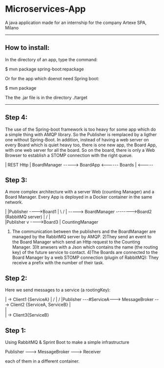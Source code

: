 # Microservices-App

A java application made for an internship for the company Artexe SPA, Milano

--------------

## How to install:

In the directory of an app, type the command:

$ mvn package spring-boot:repackage

Or for the app which doenot need Spring boot:

$ mvn package

The the .jar file is in the directory ./target 

--------------


## Step 4:

The use of the Spring-boot framework is too heavy for some app which do a simple thing 
with AMQP library. So the Publisher is remplaced by a ligther one without Spring-Boot.
In addition, instead of having a web server on every Board which is quiet heavy too, 
there is one new app, the Board App, with one web server for all the board. So on the 
board, there is only a Web Browser to establish a STOMP connection with the right 
queue.

|		  REST		  Http
|   BoardManager -----> BoardApp <------ Boards
|		 <-----




## Step 3:

A more complex architecture with a server Web (counting Manager) and a Board Manager.
Every App is deployed in a Docker container in the same network.

|
|Publisher			 ---->Board1
|	\			/
|	 -----> BoardManager -------->Board2		(RabbitMQ server)
|	/		|       \
|Publisher		v	 ---->Board3
|		CountingManager

1) The communication between the publishers and the BoardManager are managed by the 
RabbitMQ server by AMQP. 
2)They send an event to the Board Manager which send an Http request to the Counting 
Manager. 
3)It anwsers with a Json which contains the name (the routing key) of the future 
service to contact.
4)The Boards are connected to the Board Manager by a web STOMP connection (plugin of 
RabbitMQ): They receive a prefix with the number of their task.




## Step 2:

Here we send messages to a service (a rootingKey):
				


|			       -> Client1 {ServiceA}
|			      /
|			     /
|Publisher ---#ServiceA---> MessageBroker ---> Client2 {ServiceA, ServiceB}
|			     \
|			      \
|			       -> Client3{ServiceB}



## Step 1:

Using RabbitMQ & Sprint Boot to make a simple infrastructure 


Publisher ---> MessageBroker ---> Receiver

each of them in a different container.


